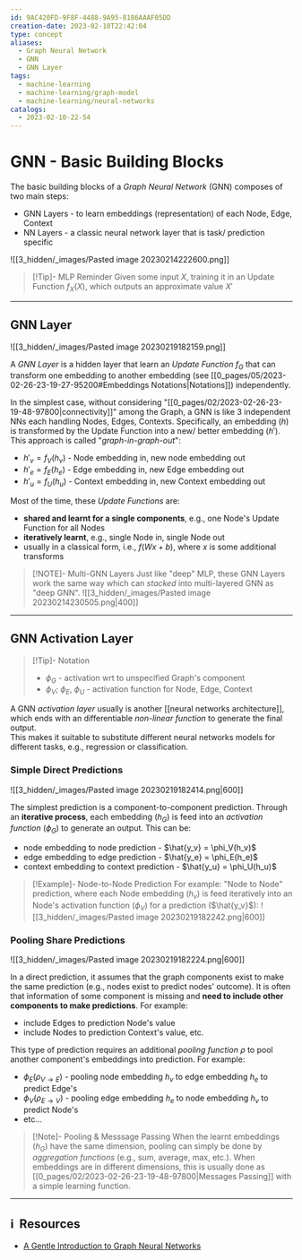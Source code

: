 ```yaml
---
id: 9AC420FD-9F8F-4488-9A95-8186AAAF05DD
creation-date: 2023-02-10T22:42:04
type: concept
aliases:
  - Graph Neural Network
  - GNN
  - GNN Layer
tags:
  - machine-learning
  - machine-learning/graph-model
  - machine-learning/neural-networks
catalogs:
  - 2023-02-10-22-54
---
```


# GNN - Basic Building Blocks 

The basic building blocks of a *Graph Neural Network* (GNN) composes of two main steps: 
- GNN Layers - to learn embeddings (representation) of each Node, Edge, Context
- NN Layers - a classic neural network layer that is task/ prediction specific 

![[3_hidden/_images/Pasted image 20230214222600.png]]

> [!Tip]- MLP Reminder
> Given some input $X$, training it in an Update Function $f_X(X)$, which outputs an approximate value $X'$

---
## GNN Layer

![[3_hidden/_images/Pasted image 20230219182159.png]]

A *GNN Layer* is a hidden layer that learn an *Update Function* $f_G$ that can transform one embedding to another embedding (see [[0_pages/05/2023-02-26-23-19-27-95200#Embeddings Notations|Notations]]) independently.

In the simplest case, without considering "[[0_pages/02/2023-02-26-23-19-48-97800|connectivity]]" among the Graph, a GNN is like 3 independent NNs each handling Nodes, Edges, Contexts. 
Specifically, an embedding ($h$) is transformed by the Update Function into a new/ better embedding ($h'$). This approach is called "*graph-in-graph-out*": 

- $h'_v = f_V(h_v)$ - Node embedding in, new node embedding out 
- $h'_e = f_E(h_e)$ - Edge embedding in, new Edge embedding out 
- $h'_u = f_U(h_u)$ - Context embedding in, new Context embedding out 

Most of the time, these *Update Functions* are: 
- **shared and learnt for a single components**, e.g., one Node's Update Function for all Nodes
- **iteratively learnt**, e.g., single Node in, single Node out
- usually in a classical form, i.e., $f(Wx + b)$, where $x$ is some additional transforms

> [!NOTE]- Multi-GNN Layers
> Just like "deep" MLP, these GNN Layers work the same way which can *stacked* into multi-layered GNN as "deep GNN". 
> ![[3_hidden/_images/Pasted image 20230214230505.png|400]]

---
## GNN Activation Layer

> [!Tip]- Notation
> - $\phi_G$ - activation wrt to unspecified Graph's component
> - $\phi_V$; $\phi_E$, $\phi_U$ - activation function for Node, Edge, Context

A GNN *activation layer* usually is another [[neural networks architecture]], which ends with an differentiable *non-linear function* to generate the final output.  
This makes it suitable to substitute different neural networks models for different tasks, e.g., regression or classification. 


### Simple Direct Predictions 

![[3_hidden/_images/Pasted image 20230219182414.png|600]]

The simplest prediction is a component-to-component prediction. Through an **iterative process**, each embedding ($h_G$) is feed into an *activation function* ($\phi_G$) to generate an output. This can be: 

- node embedding to node prediction - $\hat{y_v} = \phi_V(h_v)$
- edge embedding to edge prediction - $\hat{y_e} = \phi_E(h_e)$
- context embedding to context prediction - $\hat{y_u} = \phi_U(h_u)$

> [!Example]- Node-to-Node Prediction
> For example: "Node to Node" prediction, where each Node embedding ($h_v$) is feed iteratively into an Node's activation function ($\phi_V$) for a prediction ($\hat{y_v}$):
> ![[3_hidden/_images/Pasted image 20230219182242.png|600]]

### Pooling Share Predictions 

![[3_hidden/_images/Pasted image 20230219182224.png|600]]

In a direct prediction, it assumes that the graph components exist to make the same prediction (e.g., nodes exist to predict nodes' outcome). 
It is often that information of some component is missing and **need to include other components to make predictions**. For example:
- include Edges to prediction Node's value
- include Nodes to prediction Context's value, etc.

This type of prediction requires an additional *pooling function* $\rho$ to pool another component's embeddings into prediction. For example:
- $\phi_E(\rho_{V\rightarrow E})$ - pooling node embedding $h_v$ to edge embedding $h_e$ to predict Edge's 
- $\phi_V(\rho_{E\rightarrow V})$ - pooling edge embedding $h_e$ to node embedding $h_v$ to predict Node's 
- etc...

> [!Note]- Pooling & Messsage Passing 
> When the learnt embeddings ($h_G$) have the same dimension, pooling can simply be done by *aggregation functions* (e.g., sum, average, max, etc.). When embeddings are in different dimensions, this is usually done as [[0_pages/02/2023-02-26-23-19-48-97800|Messages Passing]] with a simple learning function.


---
## ℹ️  Resources
- [A Gentle Introduction to Graph Neural Networks](https://distill.pub/2021/gnn-intro/)